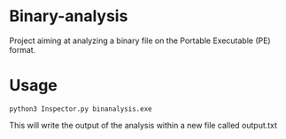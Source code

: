 # Binary-analysis
Project aiming at analyzing a binary file on the Portable Executable (PE) format.

# Usage

`python3 Inspector.py binanalysis.exe`

This will write the output of the analysis within a new file called output.txt

